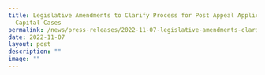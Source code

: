 ```yaml
---
title: Legislative Amendments to Clarify Process for Post Appeal Applications in
  Capital Cases
permalink: /news/press-releases/2022-11-07-legislative-amendments-clarify-process-post-appeal-applications-cc/
date: 2022-11-07
layout: post
description: ""
image: ""
---
```

